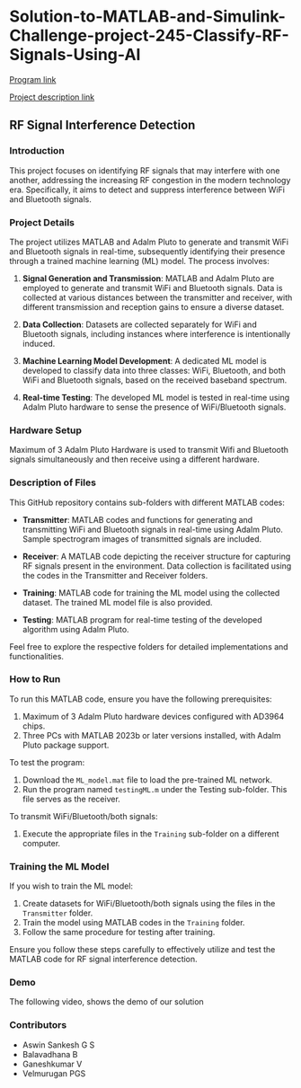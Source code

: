 # Solution-to-MATLAB-and-Simulink-Challenge-project-245-Classify-RF-Signals-Using-AI
[Program link](https://github.com/mathworks/MATLAB-Simulink-Challenge-Project-Hub)

[Project description link](https://github.com/mathworks/MATLAB-Simulink-Challenge-Project-Hub/tree/main/projects/Classify%20RF%20Signals%20Using%20AI)
## RF Signal Interference Detection

### Introduction

This project focuses on identifying RF signals that may interfere with one another, addressing the increasing RF congestion in the modern technology era. Specifically, it aims to detect and suppress interference between WiFi and Bluetooth signals.

### Project Details

The project utilizes MATLAB and Adalm Pluto to generate and transmit WiFi and Bluetooth signals in real-time, subsequently identifying their presence through a trained machine learning (ML) model. The process involves:

1. **Signal Generation and Transmission**: MATLAB and Adalm Pluto are employed to generate and transmit WiFi and Bluetooth signals. Data is collected at various distances between the transmitter and receiver, with different transmission and reception gains to ensure a diverse dataset.

2. **Data Collection**: Datasets are collected separately for WiFi and Bluetooth signals, including instances where interference is intentionally induced.

3. **Machine Learning Model Development**: A dedicated ML model is developed to classify data into three classes: WiFi, Bluetooth, and both WiFi and Bluetooth signals, based on the received baseband spectrum.

4. **Real-time Testing**: The developed ML model is tested in real-time using Adalm Pluto hardware to sense the presence of WiFi/Bluetooth signals.

### Hardware Setup
Maximum of 3 Adalm Pluto Hardware is used to transmit Wifi and Bluetooth signals simultaneously 
and then receive using a different hardware.
### Description of Files

This GitHub repository contains sub-folders with different MATLAB codes:

- **Transmitter**: MATLAB codes and functions for generating and transmitting WiFi and Bluetooth signals in real-time using Adalm Pluto. Sample spectrogram images of transmitted signals are included.

- **Receiver**: A MATLAB code depicting the receiver structure for capturing RF signals present in the environment. Data collection is facilitated using the codes in the Transmitter and Receiver folders.

- **Training**: MATLAB code for training the ML model using the collected dataset. The trained ML model file is also provided.

- **Testing**: MATLAB program for real-time testing of the developed algorithm using Adalm Pluto.

Feel free to explore the respective folders for detailed implementations and functionalities.
### How to Run

To run this MATLAB code, ensure you have the following prerequisites:

1. Maximum of 3 Adalm Pluto hardware devices configured with AD3964 chips.
2. Three PCs with MATLAB 2023b or later versions installed, with Adalm Pluto package support.

To test the program:

1. Download the `ML_model.mat` file to load the pre-trained ML network.
2. Run the program named `testingML.m` under the Testing sub-folder. This file serves as the receiver.

To transmit WiFi/Bluetooth/both signals:

1. Execute the appropriate files in the `Training` sub-folder on a different computer.

### Training the ML Model

If you wish to train the ML model:

1. Create datasets for WiFi/Bluetooth/both signals using the files in the `Transmitter` folder.
2. Train the model using MATLAB codes in the `Training` folder.
3. Follow the same procedure for testing after training.

Ensure you follow these steps carefully to effectively utilize and test the MATLAB code for RF signal interference detection.
### Demo

The following video, shows the demo of our solution

### Contributors

- Aswin Sankesh G S
- Balavadhana B
- Ganeshkumar V
- Velmurugan PGS


